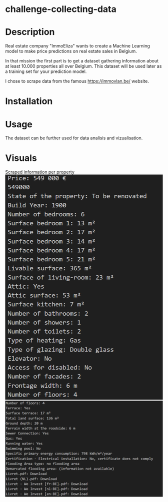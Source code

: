 # challenge-collecting-data
# Description

Real estate company "ImmoEliza" wants to create a Machine Learning model to make price predictions on real estate sales in Belgium.

In that mission the first part is to get a dataset gathering information about at least 10.000 properties all over Belgium. This dataset will be used later as a training set for your prediction model.

I chose to scrape data from the famous https://immovlan.be/ website.

# Installation



# Usage

The dataset can be further used for data analisis and vizualisation.

# Visuals

Scraped information per property ![alt text](image-1.png)![alt text](image.png)